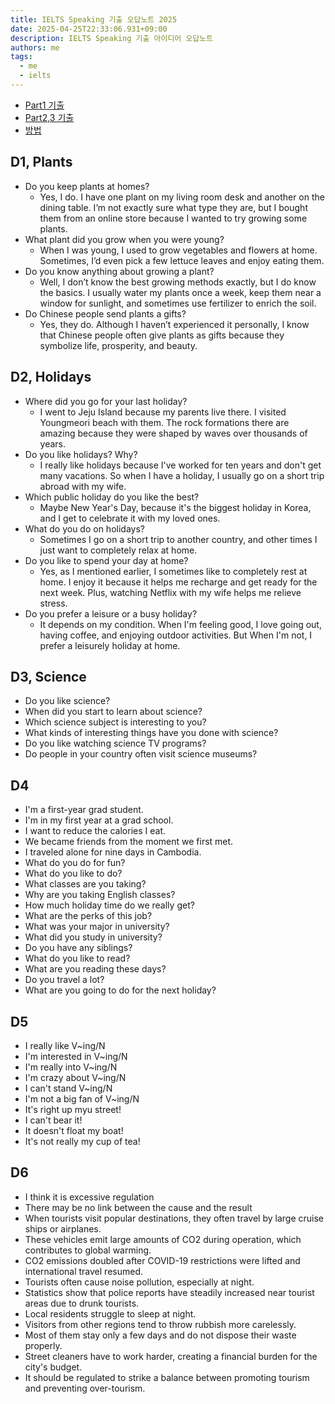 ```yaml
---
title: IELTS Speaking 기출 오답노트 2025
date: 2025-04-25T22:33:06.931+09:00
description: IELTS Speaking 기출 아이디어 오답노트
authors: me
tags:
  - me
  - ielts
---
```


- [Part1 기출](https://yourielts.net/prepare-for-ielts/ielts-speaking/ielts-speaking-part-1-topics-september-december-2024)
- [Part2,3 기출](https://yourielts.net/prepare-for-ielts/ielts-speaking/ielts-speaking-part-2-3-topics-september-december-2024)
- [방법](/ielts/troubleshooting/ielts-speaking)

## D1, Plants

- Do you keep plants at homes?
  - Yes, I do. I have one plant on my living room desk and another on the dining table. I’m not exactly sure what type they are, but I bought them from an online store because I wanted to try growing some plants.
- What plant did you grow when you were young?
  - When I was young, I used to grow vegetables and flowers at home. Sometimes, I’d even pick a few lettuce leaves and enjoy eating them.
- Do you know anything about growing a plant?
  - Well, I don’t know the best growing methods exactly, but I do know the basics. I usually water my plants once a week, keep them near a window for sunlight, and sometimes use fertilizer to enrich the soil.
- Do Chinese people send plants a gifts?
  - Yes, they do. Although I haven’t experienced it personally, I know that Chinese people often give plants as gifts because they symbolize life, prosperity, and beauty.

## D2, Holidays

- Where did you go for your last holiday?
  - I went to Jeju Island because my parents live there. I visited Youngmeori beach with them. The rock formations there are amazing because they were shaped by waves over thousands of years.
- Do you like holidays? Why?
  - I really like holidays because I've worked for ten years and don't get many vacations. So when I have a holiday, I usually go on a short trip abroad with my wife.
- Which public holiday do you like the best?
  - Maybe New Year's Day, because it's the biggest holiday in Korea, and I get to celebrate it with my loved ones.
- What do you do on holidays?
  - Sometimes I go on a short trip to another country, and other times I just want to completely relax at home.
- Do you like to spend your day at home?
  - Yes, as I mentioned earlier, I sometimes like to completely rest at home. I enjoy it because it helps me recharge and get ready for the next week. Plus, watching Netflix with my wife helps me relieve stress.
- Do you prefer a leisure or a busy holiday?
  - It depends on my condition. When I'm feeling good, I love going out, having coffee, and enjoying outdoor activities. But When I'm not, I prefer a leisurely holiday at home.

## D3, Science

- Do you like science?
- When did you start to learn about science?
- Which science subject is interesting to you?
- What kinds of interesting things have you done with science?
- Do you like watching science TV programs?
- Do people in your country often visit science museums?

## D4

- I'm a first-year grad student.
- I'm in my first year at a grad school.
- I want to reduce the calories I eat.
- We became friends from the moment we first met.
- I traveled alone for nine days in Cambodia.
- What do you do for fun?
- What do you like to do?
- What classes are you taking?
- Why are you taking English classes?
- How much holiday time do we really get?
- What are the perks of this job?
- What was your major in university?
- What did you study in university?
- Do you have any siblings?
- What do you like to read?
- What are you reading these days?
- Do you travel a lot?
- What are you going to do for the next holiday?

## D5

- I really like V~ing/N
- I'm interested in V~ing/N
- I'm really into V~ing/N
- I'm crazy about V~ing/N
- I can't stand V~ing/N
- I'm not a big fan of V~ing/N
- It's right up myu street!
- I can't bear it!
- It doesn't float my boat!
- It's not really my cup of tea!

## D6

- I think it is excessive regulation
- There may be no link between the cause and the result
- When tourists visit popular destinations, they often travel by large cruise ships or airplanes.
- These vehicles emit large amounts of CO2 during operation, which contributes to global warming.
- CO2 emissions doubled after COVID-19 restrictions were lifted and international travel resumed.
- Tourists often cause noise pollution, especially at night.
- Statistics show that police reports have steadily increased near tourist areas due to drunk tourists.
- Local residents struggle to sleep at night.
- Visitors from other regions tend to throw rubbish more carelessly.
- Most of them stay only a few days and do not dispose their waste properly.
- Street cleaners have to work harder, creating a financial burden for the city's budget.
- It should be regulated to strike a balance between promoting tourism and preventing over-tourism.
